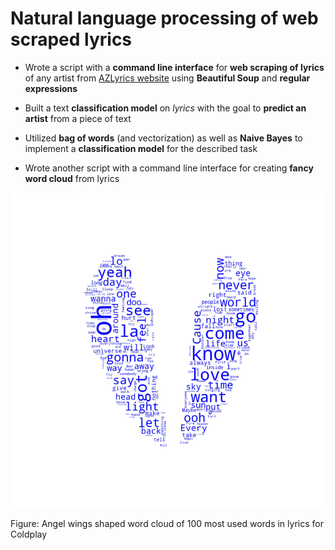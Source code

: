 # Natural language processing of web scraped lyrics

- Wrote a script with a **command line interface** for **web scraping of lyrics** of any artist from [AZLyrics website](https://www.azlyrics.com/) using **Beautiful Soup** and **regular expressions**

- Built a text **classification model** on *lyrics* with the goal to **predict an artist** from a piece of text

- Utilized **bag of words** (and vectorization) as well as **Naive Bayes** to implement a **classification model** for the described task

- Wrote another script with a command line interface for creating **fancy word cloud** from lyrics

![word cloud](./images/coldplay.png)

Figure: Angel wings shaped word cloud of 100 most used words in lyrics for Coldplay


